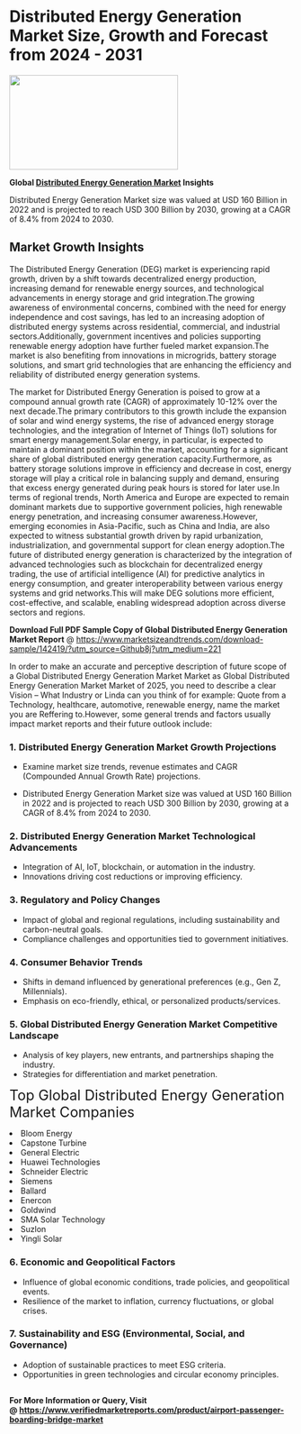 <H1>Distributed Energy Generation Market Size, Growth and Forecast from 2024 - 2031</H1><img class="aligncenter size-medium wp-image-584254" src="https://thirdeyenews.in/wp-content/uploads/2024/09/Global-Market-Research-300x168.jpeg" alt="" width="300" height="168" /><p><strong>Global&nbsp;<a href="https://www.marketsizeandtrends.com/download-sample/142419/?utm_source=Github8j?utm_medium=221">Distributed Energy Generation Market</a> Insights</strong></p><p>Distributed Energy Generation Market size was valued at USD 160 Billion in 2022 and is projected to reach USD 300 Billion by 2030, growing at a CAGR of 8.4% from 2024 to 2030.</p><p><h2>Market Growth Insights</h2> <p>The Distributed Energy Generation (DEG) market is experiencing rapid growth, driven by a shift towards decentralized energy production, increasing demand for renewable energy sources, and technological advancements in energy storage and grid integration.The growing awareness of environmental concerns, combined with the need for energy independence and cost savings, has led to an increasing adoption of distributed energy systems across residential, commercial, and industrial sectors.Additionally, government incentives and policies supporting renewable energy adoption have further fueled market expansion.The market is also benefiting from innovations in microgrids, battery storage solutions, and smart grid technologies that are enhancing the efficiency and reliability of distributed energy generation systems.</p> <p>The market for Distributed Energy Generation is poised to grow at a compound annual growth rate (CAGR) of approximately 10-12% over the next decade.The primary contributors to this growth include the expansion of solar and wind energy systems, the rise of advanced energy storage technologies, and the integration of Internet of Things (IoT) solutions for smart energy management.Solar energy, in particular, is expected to maintain a dominant position within the market, accounting for a significant share of global distributed energy generation capacity.Furthermore, as battery storage solutions improve in efficiency and decrease in cost, energy storage will play a critical role in balancing supply and demand, ensuring that excess energy generated during peak hours is stored for later use.In terms of regional trends, North America and Europe are expected to remain dominant markets due to supportive government policies, high renewable energy penetration, and increasing consumer awareness.However, emerging economies in Asia-Pacific, such as China and India, are also expected to witness substantial growth driven by rapid urbanization, industrialization, and governmental support for clean energy adoption.The future of distributed energy generation is characterized by the integration of advanced technologies such as blockchain for decentralized energy trading, the use of artificial intelligence (AI) for predictive analytics in energy consumption, and greater interoperability between various energy systems and grid networks.This will make DEG solutions more efficient, cost-effective, and scalable, enabling widespread adoption across diverse sectors and regions.<p><span class=""><strong>Download Full PDF Sample Copy of Global Distributed Energy Generation Market Report</strong> @ <a href="https://www.marketsizeandtrends.com/download-sample/142419/?utm_source=Github8j?utm_medium=221" target="_blank">https://www.marketsizeandtrends.com/download-sample/142419/?utm_source=Github8j?utm_medium=221</a></span></p><p>In order to make an accurate and perceptive description of future scope of a Global&nbsp;Distributed Energy Generation Market Market as Global&nbsp;Distributed Energy Generation Market Market of 2025, you need to describe a clear Vision &ndash; What Industry or Linda can you think of for example: Quote from a Technology, healthcare, automotive, renewable energy, name the market you are Reffering to.However, some general trends and factors usually impact market reports and their future outlook include:</p><h3>1.&nbsp;<strong>Distributed Energy Generation Market Growth Projections</strong></h3><ul><li>Examine market size trends, revenue estimates and CAGR (Compounded Annual Growth Rate) projections.</li><li><p>Distributed Energy Generation Market size was valued at USD 160 Billion in 2022 and is projected to reach USD 300 Billion by 2030, growing at a CAGR of 8.4% from 2024 to 2030.</p></li></ul><h3>2.&nbsp;<strong>Distributed Energy Generation Market Technological Advancements</strong></h3><ul><li>Integration of AI, IoT, blockchain, or automation in the industry.</li><li>Innovations driving cost reductions or improving efficiency.</li></ul><h3>3.&nbsp;<strong>Regulatory and Policy Changes</strong></h3><ul><li>Impact of global and regional regulations, including sustainability and carbon-neutral goals.</li><li>Compliance challenges and opportunities tied to government initiatives.</li></ul><h3>4.&nbsp;<strong>Consumer Behavior Trends</strong></h3><ul><li>Shifts in demand influenced by generational preferences (e.g., Gen Z, Millennials).</li><li>Emphasis on eco-friendly, ethical, or personalized products/services.</li></ul><h3>5.&nbsp;<strong>Global Distributed Energy Generation Market Competitive Landscape</strong></h3><ul><li>Analysis of key players, new entrants, and partnerships shaping the industry.</li><li>Strategies for differentiation and market penetration.</li></ul><p data-pm-slice="1 1 []"><span style="color: inherit; font-family: inherit; font-size: 25px;">Top Global Distributed Energy Generation Market Companies</span></p><div class="" data-test-id=""><p><li>Bloom Energy</li><li> Capstone Turbine</li><li> General Electric</li><li> Huawei Technologies</li><li> Schneider Electric</li><li> Siemens</li><li> Ballard</li><li> Enercon</li><li> Goldwind</li><li> SMA Solar Technology</li><li> Suzlon</li><li> Yingli Solar</li></p></div><h3>6.&nbsp;<strong>Economic and Geopolitical Factors</strong></h3><ul><li>Influence of global economic conditions, trade policies, and geopolitical events.</li><li>Resilience of the market to inflation, currency fluctuations, or global crises.</li></ul><h3>7.&nbsp;<strong>Sustainability and ESG (Environmental, Social, and Governance)</strong></h3><ul><li>Adoption of sustainable practices to meet ESG criteria.</li><li>Opportunities in green technologies and circular economy principles.</li></ul><h2><strong style="font-size: 14px;">For More Information or Query, Visit @&nbsp;</strong><a style="background-color: #ffffff; font-size: 14px;" href="https://www.marketsizeandtrends.com/report/distributed-energy-generation-market/" target="_blank">https://www.verifiedmarketreports.com/product/airport-passenger-boarding-bridge-market</a></h2>